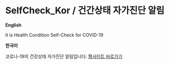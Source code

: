 # SelfCheck_Kor / 건간상태 자가진단 알림

**English**

It is Health Condition Self-Check for COVID-19
[](https://kor-selfcheck.kro.kr/Main.html)

**한국어**

코로나-19의 건강상태 자가진단 알림입니다.
[휍사이트 바로가기](https://kor-selfcheck.kro.kr/Main.html)
